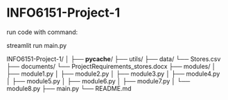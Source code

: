 # INFO6151-Project-1

run code with command:

streamlit run main.py

INFO6151-Project-1/
│
├── __pycache__/
├── utils/
├── data/
    └── Stores.csv
├── documents/
    └── ProjectRequirements_stores.docx
├── modules/
│   ├── module1.py
│   ├── module2.py
│   ├── module3.py
│   ├── module4.py
│   ├── module5.py
│   ├── module6.py
│   ├── module7.py
│   └── module8.py
├── main.py
└── README.md
